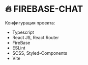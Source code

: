 # 🔥 FIREBASE-CHAT

Конфигурация проекта:

- Typescript
- React JS, React Router 
- FireBase
- ESLint
- SCSS, Styled-Components
- Vite
